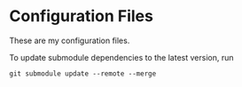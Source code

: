 # Configuration Files
These are my configuration files.

To update submodule dependencies to the latest version, run

```
git submodule update --remote --merge
```
